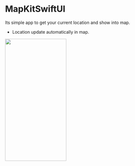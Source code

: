 # MapKitSwiftUI
Its simple app to get your current location and show into map.

- Location update automatically in map.

<img src="https://user-images.githubusercontent.com/77160617/209595297-5efa39cb-c06c-4672-bf52-6beda9da6d64.png" width="200" height="400">
